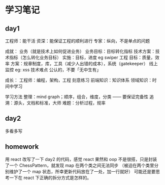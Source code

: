 # 学习笔记

## day1
工程师：能干活
资深：能保证工程的顺利进行
专家：纵向，不是单点的问题

成就：
业务（就是技术上如何促进业务）
业务目标：目标转化指标
技术方案：技术指标（怎么转化业务目标）
实施：目标，进度
eg swiper
工程
目标：质量，效率
方案：规章制度，库，工具（减少人出错的成本），系统（gatekeeper）
线上监控
eg: xss
技术难点
公认的，不要「无中生有」

成长：
工程师：编程，架构，工程  刻意练习
前端知识：知识体系
领域知识：时间中学习


学习方法
整理：mind graph；顺序，组合，维度，分类 —— 要保证完备性
追溯：源头，文档和标准，大师
难题：分析过程，规率

## day2
多看多写

## homework
用 react 改写了一下 day2 的代码，感觉 react 果然和 oop 不是很搭，只是封装了一个 ChessPattern，就发现 map 在两个类之间无法同步
（被迫在两个类里分别维护了一个 map 状态，所幸更新代码放在了一处，加一行就好）
可能还是要思考一下在 react 下正确的拆分方式是怎样的。
